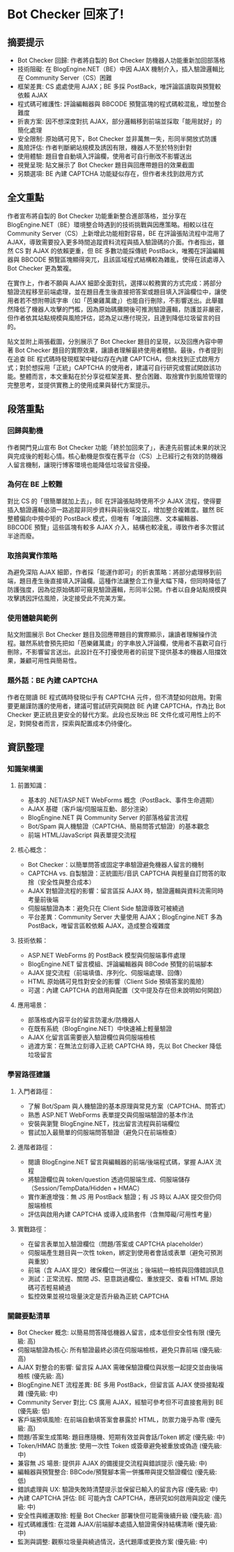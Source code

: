 # Bot Checker 回來了!

## 摘要提示
- Bot Checker 回歸: 作者將自製的 Bot Checker 防機器人功能重新加回部落格
- 技術阻礙: 在 BlogEngine.NET（BE）中因 AJAX 機制介入，插入驗證邏輯比在 Community Server（CS）困難
- 框架差異: CS 處處使用 AJAX；BE 多採 PostBack，唯評論區讀取與預覽較依賴 AJAX
- 程式碼可維護性: 評論編輯器與 BBCODE 預覽區塊的程式碼較混亂，增加整合難度
- 折衷方案: 因不想深度對抗 AJAX，部分邏輯移到前端並採取「能用就好」的簡化處理
- 安全限制: 原始碼可見下，Bot Checker 並非萬無一失，形同半開放式防護
- 風險評估: 作者判斷網站規模及誘因有限，機器人不至於特別針對
- 使用體驗: 題目會自動填入評論欄，使用者可自行刪改不影響送出
- 視覺呈現: 貼文展示了 Bot Checker 題目與回應帶題目的效果截圖
- 另類選項: BE 內建 CAPTCHA 功能疑似存在，但作者未找到啟用方式

## 全文重點
作者宣布將自製的 Bot Checker 功能重新整合進部落格，並分享在 BlogEngine.NET（BE）環境整合時遇到的技術挑戰與因應策略。相較以往在 Community Server（CS）上新增此功能相對容易，BE 在評論張貼流程中混用了 AJAX，導致需要投入更多時間追蹤資料流程與插入驗證碼的介面。作者指出，雖然 CS 對 AJAX 的依賴更重，但 BE 多數功能採傳統 PostBack，唯獨在評論編輯器與 BBCODE 預覽區塊顯得突兀，且該區域程式結構較為雜亂，使得在該處導入 Bot Checker 更為繁複。

在實作上，作者不願與 AJAX 細節全面對抗，選擇以較務實的方式完成：將部分驗證流程移至前端處理，並在題目產生後直接把答案或題目填入評論欄位中，讓使用者若不想附帶該字串（如「芭樂雞萬歲」）也能自行刪除，不影響送出。此舉雖然降低了機器人攻擊的門檻，因為原始碼攤開後可推測驗證邏輯，防護並非嚴密，但作者依其站點規模與風險評估，認為足以應付現況，且達到降低垃圾留言的目的。

貼文並附上兩張截圖，分別展示了 Bot Checker 題目的呈現，以及回應內容中帶著 Bot Checker 題目的實際效果，讓讀者理解最終使用者體驗。最後，作者提到在追查 BE 程式碼時發現框架中疑似存在內建 CAPTCHA，但未找到正式啟用方式；對於想採用「正統」CAPTCHA 的使用者，建議可自行研究或嘗試開啟該功能。整體而言，本文重點在於分享從框架差異、整合困難、取捨實作到風險管理的完整思考，並提供實務上的使用成果與替代方案提示。

## 段落重點
### 回歸與動機
作者開門見山宣布 Bot Checker 功能「終於加回來了」，表達先前嘗試未果的狀況與完成後的輕鬆心情。核心動機是恢復在舊平台（CS）上已經行之有效的防機器人留言機制，讓現行博客環境也能降低垃圾留言侵擾。

### 為何在 BE 上較難
對比 CS 的「很簡單就加上去」，BE 在評論張貼時使用不少 AJAX 流程，使得要插入驗證邏輯必須一路追蹤非同步資料與前後端交互，增加整合複雜度。雖然 BE 整體偏向中規中矩的 PostBack 模式，但唯有「唯讀回應、文本編輯器、BBCODE 預覽」這些區塊有較多 AJAX 介入，結構也較凌亂，導致作者多次嘗試半途而廢。

### 取捨與實作策略
為避免深陷 AJAX 細節，作者採「能運作即可」的折衷策略：將部分處理移到前端，題目產生後直接填入評論欄。這種作法讓整合工作量大幅下降，但同時降低了防護強度，因為從原始碼即可窺見驗證邏輯，形同半公開。作者以自身站點規模與攻擊誘因評估風險，決定接受此不完美方案。

### 使用體驗與範例
貼文附圖展示 Bot Checker 題目及回應帶題目的實際顯示，讓讀者理解操作流程。雖然系統會預先把如「芭樂雞萬歲」的字串放入評論欄，使用者不喜歡可自行刪除，不影響留言送出。此設計在不打擾使用者的前提下提供基本的機器人阻擋效果，兼顧可用性與簡易性。

### 題外話：BE 內建 CAPTCHA
作者在閱讀 BE 程式碼時發現似乎有 CAPTCHA 元件，但不清楚如何啟用。對需要更嚴謹防護的使用者，建議可嘗試研究與開啟 BE 內建 CAPTCHA，作為比 Bot Checker 更正統且更安全的替代方案。此段也反映出 BE 文件化或可用性上的不足，對開發者而言，探索與配置成本仍待優化。

## 資訊整理

### 知識架構圖
1. 前置知識：
   - 基本的 .NET/ASP.NET WebForms 概念（PostBack、事件生命週期）
   - AJAX 基礎（客戶端/伺服端互動、部分渲染）
   - BlogEngine.NET 與 Community Server 的部落格留言流程
   - Bot/Spam 與人機驗證（CAPTCHA、簡易問答式驗證）的基本觀念
   - 前端 HTML/JavaScript 與表單提交流程

2. 核心概念：
   - Bot Checker：以簡單問答或固定字串驗證避免機器人留言的機制
   - CAPTCHA vs. 自製驗證：正統圖形/音訊 CAPTCHA 與輕量自訂問答的取捨（安全性與整合成本）
   - AJAX 對驗證流程的影響：留言區採 AJAX 時，驗證邏輯與資料流需同時考量前後端
   - 伺服端驗證為本：避免只在 Client Side 驗證導致可被繞過
   - 平台差異：Community Server 大量使用 AJAX；BlogEngine.NET 多為 PostBack，唯留言區較依賴 AJAX，造成整合複雜度

3. 技術依賴：
   - ASP.NET WebForms 的 PostBack 模型與伺服端事件處理
   - BlogEngine.NET 留言模組、評論編輯器與 BBCode 預覽的前端腳本
   - AJAX 提交流程（前端填值、序列化、伺服端處理、回傳）
   - HTML 原始碼可見性對安全的影響（Client Side 預填答案的風險）
   - 可選：內建 CAPTCHA 的啟用與配置（文中提及存在但未說明如何開啟）

4. 應用場景：
   - 部落格或內容平台的留言防灌水/防機器人
   - 在既有系統（BlogEngine.NET）中快速補上輕量驗證
   - AJAX 化留言區需要嵌入驗證欄位與伺服端檢核
   - 過渡方案：在無法立刻導入正統 CAPTCHA 時，先以 Bot Checker 降低垃圾留言

### 學習路徑建議
1. 入門者路徑：
   - 了解 Bot/Spam 與人機驗證的基本原理與常見方案（CAPTCHA、問答式）
   - 熟悉 ASP.NET WebForms 表單提交與伺服端驗證的基本作法
   - 安裝與瀏覽 BlogEngine.NET，找出留言流程與前端欄位
   - 嘗試加入最簡單的伺服端問答驗證（避免只在前端檢查）

2. 進階者路徑：
   - 閱讀 BlogEngine.NET 留言與編輯器的前端/後端程式碼，掌握 AJAX 流程
   - 將驗證欄位與 token/question 透過伺服端生成、伺服端儲存（Session/TempData/Hidden + HMAC）
   - 實作漸進增強：無 JS 用 PostBack 驗證；有 JS 時以 AJAX 提交但仍伺服端檢核
   - 評估與啟用內建 CAPTCHA 或導入成熟套件（含無障礙/可用性考量）

3. 實戰路徑：
   - 在留言表單加入驗證欄位（問題/答案或 CAPTCHA placeholder）
   - 伺服端產生題目與一次性 token，綁定到使用者會話或表單（避免可預測與重放）
   - 前端（含 AJAX 提交）確保欄位一併送出；後端統一檢核與回傳錯誤訊息
   - 測試：正常流程、關閉 JS、惡意跳過欄位、重放提交、查看 HTML 原始碼可否輕易繞過
   - 監控效果並視垃圾量決定是否升級為正統 CAPTCHA

### 關鍵要點清單
- Bot Checker 概念: 以簡易問答降低機器人留言，成本低但安全性有限 (優先級: 高)
- 伺服端驗證為核心: 所有驗證最終必須在伺服端檢核，避免只靠前端 (優先級: 高)
- AJAX 對整合的影響: 留言採 AJAX 需確保驗證欄位與狀態一起提交並由後端檢核 (優先級: 高)
- BlogEngine.NET 流程差異: BE 多用 PostBack，但留言區 AJAX 使掛接點複雜 (優先級: 中)
- Community Server 對比: CS 廣用 AJAX，經驗可參考但不可直接套用到 BE (優先級: 低)
- 客戶端預填風險: 在前端自動填答案會暴露於 HTML，防禦力幾乎為零 (優先級: 高)
- 問題/答案生成策略: 題目應隨機、短期有效並與會話/Token 綁定 (優先級: 中)
- Token/HMAC 防重放: 使用一次性 Token 或簽章避免被重放或偽造 (優先級: 中)
- 兼容無 JS 場景: 提供非 AJAX 的備援提交流程與錯誤提示 (優先級: 中)
- 編輯器與預覽整合: BBCode/預覽腳本需一併攜帶與提交驗證欄位 (優先級: 低)
- 錯誤處理與 UX: 驗證失敗時清楚提示並保留已輸入的留言內容 (優先級: 中)
- 內建 CAPTCHA 評估: BE 可能內含 CAPTCHA，應研究如何啟用與設定 (優先級: 中)
- 安全性與維運取捨: 輕量 Bot Checker 部署快但可能需後續升級 (優先級: 高)
- 程式碼維護性: 在混雜 AJAX/前端腳本處插入驗證需保持結構清晰 (優先級: 中)
- 監測與調整: 觀察垃圾量與繞過情況，迭代題庫或更換方案 (優先級: 中)
